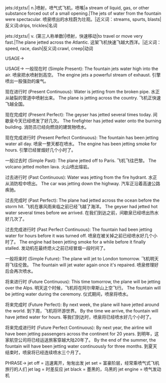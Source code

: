 jets:/dʒɛts/| n.|喷射，喷气式飞机，喷嘴|a stream of liquid, gas, or other substance forced out of a small opening.|The jets of water from the fountain were spectacular. 喷泉喷出的水柱蔚为壮观。|近义词：streams, spurts, blasts|反义词:drips, trickles|名词

jets:/dʒɛts/| v. (第三人称单数)|喷射，快速移动|to travel or move very fast.|The plane jetted across the Atlantic. 这架飞机快速飞越大西洋。|近义词：speed, race, dash|反义词:crawl, creep|动词


USAGE->

USAGE->
一般现在时 (Simple Present):
The fountain jets water high into the air.  喷泉把水喷射到高空。
The engine jets a powerful stream of exhaust. 引擎喷出一股强劲的废气。

现在进行时 (Present Continuous):
Water is jetting from the broken pipe. 水正从破裂的管道中喷射出来。
The plane is jetting across the country.  飞机正快速飞越全国。

现在完成时 (Present Perfect):
The geyser has jetted several times today. 间歇泉今天已经喷发了好几次。
The firefighter has jetted water onto the burning building. 消防员已经向燃烧的建筑物喷水。

现在完成进行时 (Present Perfect Continuous):
The fountain has been jetting water all day. 喷泉一整天都在喷水。
The engine has been jetting smoke for hours. 引擎已经冒烟好几个小时了。

一般过去时 (Simple Past):
The plane jetted off to Paris. 飞机飞往巴黎。
The volcano jetted molten lava. 火山喷出熔岩。

过去进行时 (Past Continuous):
Water was jetting from the fire hydrant. 水正从消防栓中喷出。
The car was jetting down the highway. 汽车正沿着高速公路疾驰。

过去完成时 (Past Perfect):
The plane had jetted across the ocean before the storm hit.  飞机在暴风雨来临之前已经飞越了海洋。
The geyser had jetted hot water several times before we arrived. 在我们到达之前，间歇泉已经喷出热水好几次了。

过去完成进行时 (Past Perfect Continuous):
The fountain had been jetting water for hours before it was turned off. 喷泉在被关掉之前已经喷水好几个小时了。
The engine had been jetting smoke for a while before it finally stalled.  发动机在最终熄火之前已经冒烟一段时间了。

一般将来时 (Simple Future):
The plane will jet to London tomorrow. 飞机明天将飞往伦敦。
The fountain will jet water again once it's repaired. 喷泉修理好后会再次喷水。

将来进行时 (Future Continuous):
This time tomorrow, the plane will be jetting over the Alps. 明天这个时候，飞机将在阿尔卑斯山上空飞行。
The fountain will be jetting water during the ceremony.  仪式期间，喷泉将喷水。

将来完成时 (Future Perfect):
By next week, the plane will have jetted around the world. 到下周，飞机将环游世界。
By the time we arrive, the fountain will have jetted water for hours. 等我们到达时，喷泉将已经喷水好几个小时了。


将来完成进行时 (Future Perfect Continuous):
By next year, the airline will have been jetting passengers across the continent for 20 years. 到明年，这家航空公司将已经运送旅客穿越大陆20年了。
By the end of the summer, the fountain will have been jetting water continuously for three months. 到夏天结束时，喷泉将已经连续喷水三个月了。


PHRASE->
jet off = 迅速离开，匆匆出发
jet set =  富豪阶层，经常乘喷气式飞机旅行的人们
jet lag = 时差反应
jet black = 墨黑的，乌黑的
jet engine = 喷气发动机
